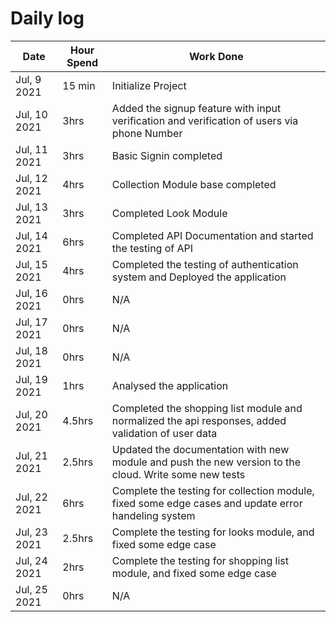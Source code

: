# Daily log

| Date         | Hour Spend | Work Done                                                                                             |
| ------------ | ---------- | ----------------------------------------------------------------------------------------------------- |
| Jul, 9 2021  | 15 min     | Initialize Project                                                                                    |
| Jul, 10 2021 | 3hrs       | Added the signup feature with input verification and verification of users via phone Number           |
| Jul, 11 2021 | 3hrs       | Basic Signin completed                                                                                |
| Jul, 12 2021 | 4hrs       | Collection Module base completed                                                                      |
| Jul, 13 2021 | 3hrs       | Completed Look Module                                                                                 |
| Jul, 14 2021 | 6hrs       | Completed API Documentation and started the testing of API                                            |
| Jul, 15 2021 | 4hrs       | Completed the testing of authentication system and Deployed the application                           |
| Jul, 16 2021 | 0hrs       | N/A                                                                                                   |
| Jul, 17 2021 | 0hrs       | N/A                                                                                                   |
| Jul, 18 2021 | 0hrs       | N/A                                                                                                   |
| Jul, 19 2021 | 1hrs       | Analysed the application                                                                              |
| Jul, 20 2021 | 4.5hrs     | Completed the shopping list module and normalized the api responses, added validation of user data    |
| Jul, 21 2021 | 2.5hrs     | Updated the documentation with new module and push the new version to the cloud. Write some new tests |
| Jul, 22 2021 | 6hrs       | Complete the testing for collection module, fixed some edge cases and update error handeling system   |
| Jul, 23 2021 | 2.5hrs     | Complete the testing for looks module, and fixed some edge case                                       |
| Jul, 24 2021 | 2hrs       | Complete the testing for shopping list module, and fixed some edge case                               |
| Jul, 25 2021 | 0hrs       | N/A                                                                                                   |

